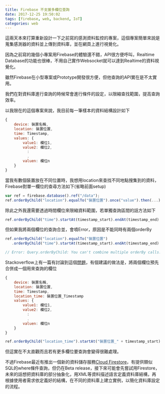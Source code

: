 ```yaml
---
title: Firebase 不支援多欄位查詢
date: 2017-12-25 19:50:02
tags: [firebase, web, backend, IoT]
categories: web
---
```


這兩天本來打算重新設計一下之前寫的感測資料監控的專案，這個專案簡單來說是蒐集感測器的資料並上傳到資料庫，並在網頁上進行視覺化。

因為之前寫的幾個小專案用Firebase的體驗還不錯，API很方便呼叫，Realtime Database的功能也很棒，不用自己實作Websocket就可以達到Realtime的資料視覺化。

雖然Firebase在小型專案或Prototype開發很方便，但他查詢的API實在是不太實用。

我們在對資料庫進行查詢的時候常會進行條件的設定，以限縮查找範圍，提高查詢效率。

以我限在的這個專案來說，我目前每一筆樣本的資料結構設計如下

```javascript
{
    device: 裝置名稱,
    location: 裝置位置,
    time: Timestamp,
    values: {
        value1: 欄位1,
        value2: 欄位2,
          :
          .
        valuen: 欄位n
    }
}
```

當我有數個裝置放在不同位置時，我想用location來查找不同地點搜集到的資料，Firebase對單一欄位的查尋方法如下(省略前面setup)

```javascript
var ref = firebase.database().ref("/data");
ref.orderByChild("location").equalTo("裝置位置").once("value").then(...);
```

除此之外我還需要透過時間欄位來限縮資料範圍，若單獨查詢區間的話方法如下

```javascript
ref.orderByChild("time").startAt(timestamp_start).endAt(timestamp_end).once("value").then(...);
```

但如果我將兩個欄位的查詢合並，會噴Error，原因是不能同時有兩個orderBy

```javascript
ref.orderByChild("location").equalTo("裝置位置")
   .orderByChild("time").startAt(timestamp_start).endAt(timestamp_end).once("value").then(...);

// Error: Query.orderByChild: You can't combine multiple orderBy calls.
```

Stackoverflow上有一篇有討論到這個[問題](https://stackoverflow.com/questions/41041385/android-firebase-apply-multiple-queries)，有個建議的做法是，將兩個欄位預先合併成一個用來查詢的欄位

```javascript
{
    device: 裝置名稱,
    location: 裝置位置,
    time: Timestamp,
    location_time: 裝置位置_Timestamp
    values: {
        value1: 欄位1,
        value2: 欄位2,
          :
          .
        valuen: 欄位n
    }
}
```

```javascript
ref.orderByChild("location_time").startAt("裝置位置_" + timestamp_start).endAt("裝置位置_" + timestamp_end).once("value").then(...);
```

但這實在不太直觀而且若有更多欄位要查詢會變得很難處理。

不過Firebase最近有推出一個新的資料儲存服務[Cloud Firestore](https://firebase.google.com/docs/firestore/)，有提供類似SQL的where條件查詢，但仍在Beta release，接下來可能會先嘗試用Firestore，未來的話想把資料庫的部分抽象化，用XML等資料描述語言定義資料庫結構，再根據使用者需求依定義好的結構，在不同的資料庫上建立實例，以簡化資料庫設定的流程。